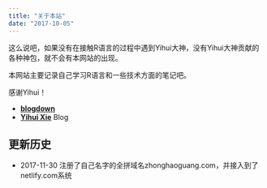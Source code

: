 ```yaml
---
title: "关于本站"
date: "2017-10-05"
---
```


这么说吧，如果没有在接触R语言的过程中遇到Yihui大神，没有Yihui大神贡献的各种神包，就不会有本网站的出现。

本网站主要记录自己学习R语言和一些技术方面的笔记吧。

感谢Yihui！

- [**blogdown**](https://github.com/rstudio/blogdown)
- [**Yihui Xie**](https://github.com/yihui/hugo-lithium-theme) Blog


## 更新历史

- 2017-11-30 注册了自己名字的全拼域名zhonghaoguang.com，并接入到了netlify.com系统

